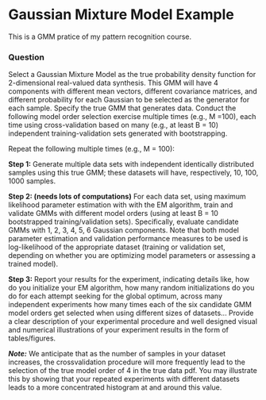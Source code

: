 # Gaussian Mixture Model Example
This is a GMM pratice of my pattern recognition course.

### Question
Select a Gaussian Mixture Model as the true probability density function for 2-dimensional real-valued data synthesis. This GMM will have 4 components with different mean vectors, different covariance matrices, and different probability for each Gaussian to be selected as the generator for each sample. Specify the true GMM that generates data.
Conduct the following model order selection exercise multiple times (e.g., M =100), each time using cross-validation based on many (e.g., at least B = 10) independent training-validation sets generated with bootstrapping.

Repeat the following multiple times (e.g., M = 100):

**Step 1:** Generate multiple data sets with independent identically distributed samples using this true GMM; these datasets will have, respectively, 10, 100, 1000 samples.

**Step 2: (needs lots of computations)** For each data set, using maximum likelihood parameter estimation with with the EM algorithm, train and validate GMMs with different model orders (using at least B = 10 bootstrapped training/validation sets). Specifically, evaluate candidate GMMs with 1, 2, 3, 4, 5, 6 Gaussian components. Note that both model parameter estimation and validation performance measures to be used is log-likelihood of the appropriate dataset (training or validation set, depending on whether you are optimizing model parameters or assessing a trained model).

**Step 3:** Report your results for the experiment, indicating details like, how do you initialize your EM algorithm, how many random initializations do you do for each attempt seeking for the global optimum, across many independent experiments how many times each of the six candidate GMM model orders get selected when using different sizes of datasets... Provide a clear description of your experimental procedure and well designed visual and numerical illustrations of your experiment results in the form of tables/figures.

***Note:*** We anticipate that as the number of samples in your dataset increases, the crossvalidation procedure will more frequently lead to the selection of the true model order of 4 in the true data pdf. You may illustrate this by showing that your repeated experiments with different datasets leads to a more concentrated histogram at and around this value.
